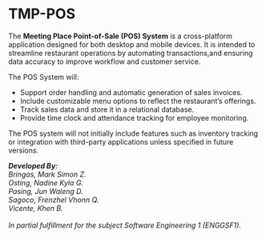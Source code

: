 # TMP-POS
The <b>Meeting Place Point-of-Sale (POS) System</b> is a cross-platform application designed for both desktop and mobile devices. It is intended to streamline restaurant operations by automating transactions,and ensuring data accuracy to improve workflow and customer service.

The POS System will:
- Support order handling and automatic generation of sales invoices.
- Include customizable menu options to reflect the restaurant’s offerings.
- Track sales data and store it in a relational database.
- Provide time clock and attendance tracking for employee monitoring.

The POS system will not initially include features such as inventory tracking or integration with third-party applications unless specified in future versions.

<i>
<b>Developed By:</b> <br>
Bringas, Mark Simon Z. <br>
Osting, Nadine Kyla G. <br>
Pasing, Jun Waleng D. <br>
Sagoco, Frenzhel Vhonn Q. <br>
Vicente, Khen B. <br><br>
In partial fulfillment for the subject Software Engineering 1 (ENGGSF1).
</i>
